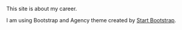 This site is about my career.

I am using Bootstrap and Agency theme created by [Start Bootstrap](http://startbootstrap.com/).


